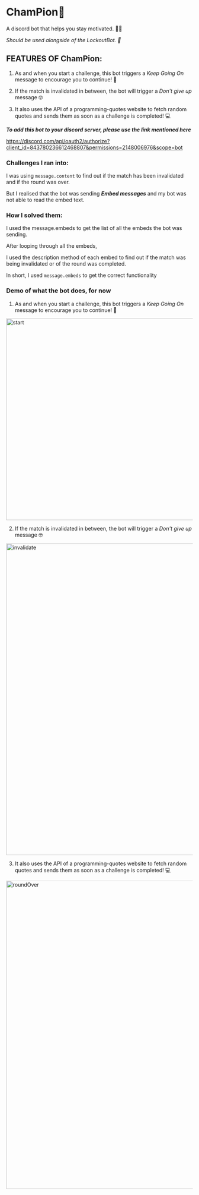 # ChamPion🦾

A discord bot that helps you stay motivated. 💪🏻

*Should be used alongside of the LockoutBot. 👾*

## FEATURES OF ChamPion:

1. As and when you start a challenge, this bot triggers a *Keep Going On* message to encourage you to continue! 🥳

2. If the match is invalidated in between, the bot will trigger a *Don't give up* message 🤓

3. It also uses the API of a programming-quotes website to fetch random quotes and sends them as soon as a challenge is completed! 💻

***To add this bot to your discord server, please use the link mentioned here***

 https://discord.com/api/oauth2/authorize?client_id=843780236612468807&permissions=2148006976&scope=bot
 
### Challenges I ran into:
 
I was using `message.content` to find out if the match has been invalidated and if the round was over.

But I realised that the bot was sending ***Embed messages*** and my bot was not able to read the embed text.

### How I solved them:

I used the message.embeds to get the list of all the embeds the bot was sending.

After looping through all the embeds, 

I used the description method of each embed to find out if the match was being invalidated or of the round was completed.

In short, I used `message.embeds` to get the correct functionality 

### Demo of what the bot does, for now

1. As and when you start a challenge, this bot triggers a *Keep Going On* message to encourage you to continue! 🥳
<img width="543" alt="start" src="https://user-images.githubusercontent.com/63154588/119224713-60f44900-bb1d-11eb-8165-1387c85b37b0.png">

2. If the match is invalidated in between, the bot will trigger a *Don't give up* message 🤓
<img width="839" alt="invalidate" src="https://user-images.githubusercontent.com/63154588/119224750-96009b80-bb1d-11eb-81c4-9e979e977f89.png">

3. It also uses the API of a programming-quotes website to fetch random quotes and sends them as soon as a challenge is completed! 💻
<img width="830" alt="roundOver" src="https://user-images.githubusercontent.com/63154588/119224761-a44eb780-bb1d-11eb-9f05-b63a95a28a66.png">
